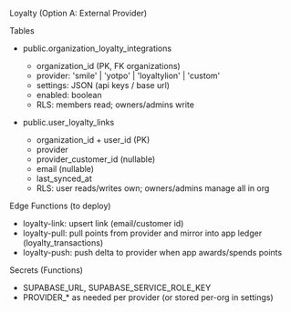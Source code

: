 Loyalty (Option A: External Provider)

Tables
- public.organization_loyalty_integrations
  - organization_id (PK, FK organizations)
  - provider: 'smile' | 'yotpo' | 'loyaltylion' | 'custom'
  - settings: JSON (api keys / base url)
  - enabled: boolean
  - RLS: members read; owners/admins write

- public.user_loyalty_links
  - organization_id + user_id (PK)
  - provider
  - provider_customer_id (nullable)
  - email (nullable)
  - last_synced_at
  - RLS: user reads/writes own; owners/admins manage all in org

Edge Functions (to deploy)
- loyalty-link: upsert link (email/customer id)
- loyalty-pull: pull points from provider and mirror into app ledger (loyalty_transactions)
- loyalty-push: push delta to provider when app awards/spends points

Secrets (Functions)
- SUPABASE_URL, SUPABASE_SERVICE_ROLE_KEY
- PROVIDER_* as needed per provider (or stored per-org in settings)

